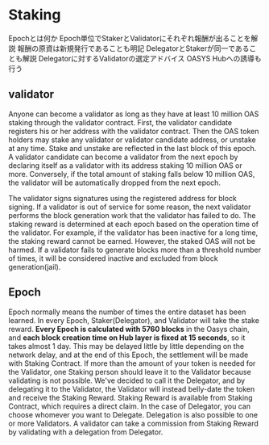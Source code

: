 # Staking

Epochとは何か
Epoch単位でStakerとValidatorにそれぞれ報酬が出ることを解説
報酬の原資は新規発行であることも明記
DelegatorとStakerが同一であることも解説
Delegatorに対するValidatorの選定アドバイス
OASYS Hubへの誘導も行う

## validator

Anyone can become a validator as long as they have at least 10 million OAS staking through the validator contract. First, the validator candidate registers his or her address with the validator contract. Then the OAS token holders may stake any validator or validator candidate address, or unstake at any time. Stake and unstake are reflected in the last block of this epoch. A validator candidate can become a validator from the next epoch by declaring itself as a validator with its address staking 10 million OAS or more. Conversely, if the total amount of staking falls below 10 million OAS, the validator will be automatically dropped from the next epoch.

The validator signs signatures using the registered address for block signing. If a validator is out of service for some reason, the next validator performs the block generation work that the validator has failed to do. The staking reward is determined at each epoch based on the operation time of the validator. For example, if the validator has been inactive for a long time, the staking reward cannot be earned. However, the staked OAS will not be harmed. If a validator fails to generate blocks more than a threshold number of times, it will be considered inactive and excluded from block generation(jail).

## Epoch

Epoch normally means the number of times the entire dataset has been learned. In every Epoch, Staker(Delegator), and Validator will take the stake reward. 
**Every Epoch is calculated with 5760 blocks** in the Oasys chain, and **each block creation time on Hub layer is fixed at 15 seconds**, so it takes almost 1 day. 
This may be delayed little by little depending on the network delay, and at the end of this Epoch, the settlement will be made with Staking Contract. 
If more than the amount of your token is needed for the Validator, one Staking person should leave it to the Validator because validating is not possible. 
We've decided to call it the Delegator, and by delegating it to the Validator, the Validator will instead belly-date the token and receive the Staking Reward. 
Staking Reward is available from Staking Contract, which requires a direct claim. 
In the case of Delegator, you can choose whomever you want to Delegate. Delegation is also possible to one or more Validators. A validator can take a commission from Staking Reward by validating with a delegation from Delegator.

